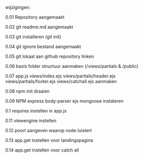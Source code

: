 wijzigingen:

0.01 Repository aangemaakt

0.02 git readme.md aangemaakt

0.03 git installeren (git init)

0.04 git ignore bestand aangemaakt

0.05 git lokaal aan github repository linken

0.06 basis folder structuur aanmaken (/views/partials & /public)

0.07 app.js views/index.ejs views/partials/header.ejs views/partials/footer.ejs views/catchall.ejs aanmaken

0.08 npm init draaien

0.09 NPM express body-parser ejs mongoose instaleren

0.1 requires instellen in app.js

0.11 viewengine instellen

0.12 poort aangeven waarop node luistert

0.13 app.get instellen voor landingspagina

0.14 app.get instellen voor catch all